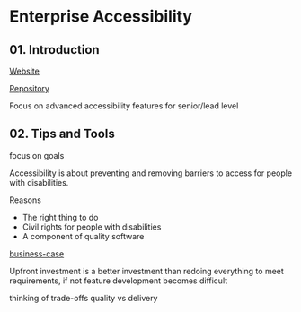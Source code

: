 # Enterprise Accessibility

## 01. Introduction

[Website](https://enterprise-accessibility.vercel.app/)

[Repository](https://github.com/marcysutton/frontend-masters-enterprise-accessibility)

Focus on advanced accessibility features for senior/lead level

## 02. Tips and Tools

focus on goals

Accessibility is about preventing and removing barriers to access for people with disabilities.

Reasons

- The right thing to do
- Civil rights for people with disabilities
- A component of quality software

[business-case](https://www.w3.org/WAI/business-case/)

Upfront investment is a better investment than redoing everything to meet requirements, if not feature development becomes difficult

thinking of trade-offs quality vs delivery

